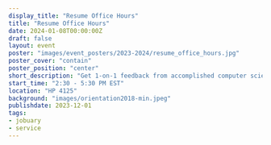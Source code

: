 ```yaml
---
display_title: "Resume Office Hours"
title: "Resume Office Hours"
date: 2024-01-08T00:00:00Z
draft: false
layout: event
poster: "images/event_posters/2023-2024/resume_office_hours.jpg"
poster_cover: "contain"
poster_position: "center"
short_description: "Get 1-on-1 feedback from accomplished computer science students "
start_time: "2:30 - 5:30 PM EST"
location: "HP 4125"
background: "images/orientation2018-min.jpeg"
publishdate: 2023-12-01
tags:
- jobuary
- service
---
```


